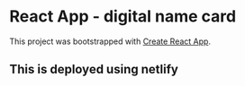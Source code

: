 # React App - digital name card

This project was bootstrapped with [Create React App](https://github.com/facebook/create-react-app).

## This is deployed using netlify
